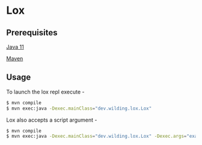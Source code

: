 # Lox

## Prerequisites

[Java 11](https://adoptopenjdk.net/?variant=openjdk11&jvmVariant=hotspot)

[Maven](https://maven.apache.org/download.cgi)

## Usage

To launch the lox repl execute -

```sh
$ mvn compile
$ mvn exec:java -Dexec.mainClass="dev.wilding.lox.Lox"
```

Lox also accepts a script argument -

```sh
$ mvn compile
$ mvn exec:java -Dexec.mainClass="dev.wilding.lox.Lox" -Dexec.args="example.lox"
```